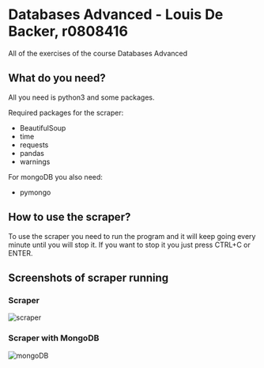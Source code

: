 # Databases Advanced - Louis De Backer, r0808416
All of the exercises of the course Databases Advanced

## What do you need? 
All you need is python3 and some packages. 

Required packages for the scraper:
- BeautifulSoup
- time
- requests
- pandas
- warnings

For mongoDB you also need:
- pymongo

## How to use the scraper?
To use the scraper you need to run the program and it will keep going every minute until you will stop it. 
If you want to stop it you just press CTRL+C or ENTER.

## Screenshots of scraper running
### Scraper
![scraper](https://user-images.githubusercontent.com/74768842/158421235-3c429109-7b9b-4bd4-bf62-c3cc309c4cdd.png)


### Scraper with MongoDB
![mongoDB](https://user-images.githubusercontent.com/74768842/158421249-aa5f1a0e-0e29-4f8a-b2b6-98ec5c907bb2.png)
